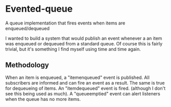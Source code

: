 Evented-queue
=============

A queue implementation that fires events when items are enqueued/dequeued

I wanted to build a system that would publish an event whenever a an item was enqueued or dequeued from a standard queue. Of course this is fairly trivial, but it's something I find myself using time and time again.

## Methodology

When an item is enqueued, a "itemenqueued" event is published. All subscribers are informed and can fire an event as a result. The same is true for dequeueing of items. An "itemdequeued" event is fired. (although I don't see this being used as much). A "queueemptied" event can alert listeners when the queue has no more items.
